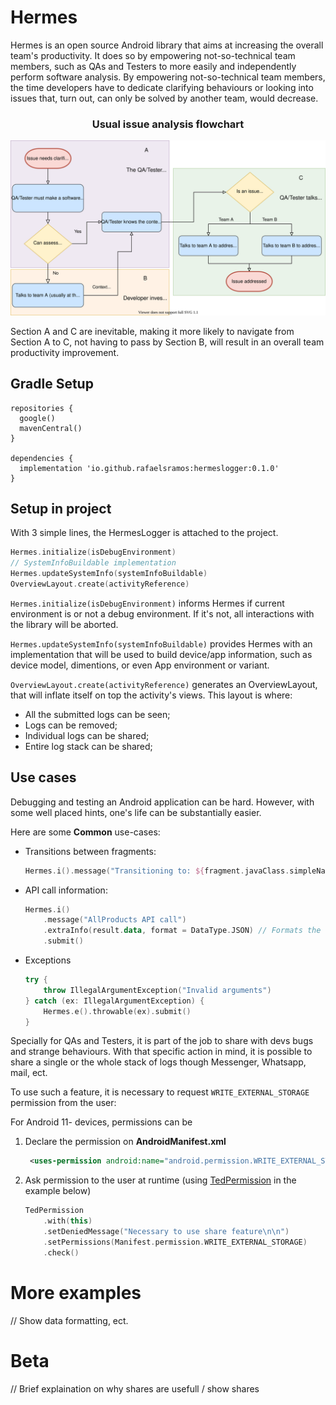 # Hermes

Hermes is an open source Android library that aims at increasing the overall team's productivity. It does so by empowering not-so-technical team members, such as QAs and Testers to more easily and independently perform software analysis. 
By empowering not-so-technical team members, the time developers have to dedicate clarifying behaviours or looking into issues that, turn out, can only be solved by another team, would decrease.

<h3 align="center">Usual issue analysis flowchart</h1>
<p align="center">
  <img src="readme_resources/issue-tracking.drawio.svg">
</p>

Section A and C are inevitable, making it more likely to navigate from Section A to C, not having to pass by Section B, will result in an overall team productivity improvement.

## Gradle Setup

```
repositories {
  google()
  mavenCentral()
}

dependencies {
  implementation 'io.github.rafaelsramos:hermeslogger:0.1.0'
}
```

## Setup in project

With 3 simple lines, the HermesLogger is attached to the project.

``` kotlin
Hermes.initialize(isDebugEnvironment)
// SystemInfoBuildable implementation
Hermes.updateSystemInfo(systemInfoBuildable)
OverviewLayout.create(activityReference)
```
`Hermes.initialize(isDebugEnvironment)` informs Hermes if current environment is or not a debug environment. If it's not, all interactions with the library will be aborted.

`Hermes.updateSystemInfo(systemInfoBuildable)` provides Hermes with an implementation that will be used to build device/app information, such as device model, dimentions, or even App environment or variant.

`OverviewLayout.create(activityReference)` generates an OverviewLayout, that will inflate itself on top the activity's views. This layout is where:
- All the submitted logs can be seen;
- Logs can be removed;
- Individual logs can be shared;
- Entire log stack can be shared;

## Use cases

Debugging and testing an Android application can be hard. However, with some well placed hints, one's life can be substantially easier.

Here are some **Common** use-cases:
- Transitions between fragments:
    ```kotlin
    Hermes.i().message("Transitioning to: ${fragment.javaClass.simpleName}").submit()
    ```
- API call information:
    ```kotlin
    Hermes.i()
        .message("AllProducts API call")
        .extraInfo(result.data, format = DataType.JSON) // Formats the content as Json
        .submit()
    ```
- Exceptions
    ```kotlin
    try {
        throw IllegalArgumentException("Invalid arguments")
    } catch (ex: IllegalArgumentException) {
        Hermes.e().throwable(ex).submit()
    }
    ```

Specially for QAs and Testers, it is part of the job to share with devs bugs and strange behaviours. With that specific action in mind, it is possible to share a single or the whole stack of logs though Messenger, Whatsapp, mail, ect.

To use such a feature, it is necessary to request `WRITE_EXTERNAL_STORAGE` permission from the user:

For Android 11- devices, permissions can be 
1. Declare the permission on **AndroidManifest.xml**
   ```xml 
    <uses-permission android:name="android.permission.WRITE_EXTERNAL_STORAGE" />
    ```
2. Ask permission to the user at runtime (using [TedPermission](https://github.com/ParkSangGwon/TedPermission) in the example below)
    ```kotlin
    TedPermission
        .with(this)
        .setDeniedMessage("Necessary to use share feature\n\n")
        .setPermissions(Manifest.permission.WRITE_EXTERNAL_STORAGE)
        .check()
    ```

# More examples

// Show data formatting, ect.

# Beta

// Brief explaination on why shares are usefull / show shares

